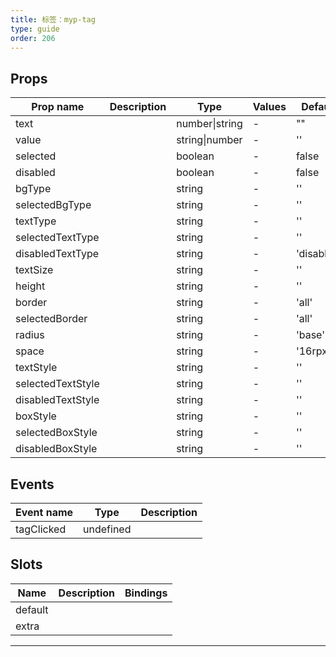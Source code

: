 ```yaml
---
title: 标签：myp-tag
type: guide
order: 206
---
```


## Props

| Prop name         | Description | Type           | Values | Default    |
| ----------------- | ----------- | -------------- | ------ | ---------- |
| text              |             | number\|string | -      | ""         |
| value             |             | string\|number | -      | ''         |
| selected          |             | boolean        | -      | false      |
| disabled          |             | boolean        | -      | false      |
| bgType            |             | string         | -      | ''         |
| selectedBgType    |             | string         | -      | ''         |
| textType          |             | string         | -      | ''         |
| selectedTextType  |             | string         | -      | ''         |
| disabledTextType  |             | string         | -      | 'disabled' |
| textSize          |             | string         | -      | ''         |
| height            |             | string         | -      | ''         |
| border            |             | string         | -      | 'all'      |
| selectedBorder    |             | string         | -      | 'all'      |
| radius            |             | string         | -      | 'base'     |
| space             |             | string         | -      | '16rpx'    |
| textStyle         |             | string         | -      | ''         |
| selectedTextStyle |             | string         | -      | ''         |
| disabledTextStyle |             | string         | -      | ''         |
| boxStyle          |             | string         | -      | ''         |
| selectedBoxStyle  |             | string         | -      | ''         |
| disabledBoxStyle  |             | string         | -      | ''         |

## Events

| Event name | Type      | Description |
| ---------- | --------- | ----------- |
| tagClicked | undefined |

## Slots

| Name    | Description | Bindings |
| ------- | ----------- | -------- |
| default |             |          |
| extra   |             |          |

---
